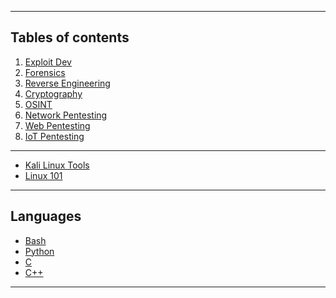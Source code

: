 

*******
## Tables of contents  
 1. [Exploit Dev](https://commanderp4in.github.io/pwn)
 2. [Forensics](#why)
 3. [Reverse Engineering](#tools)
 4. [Cryptography](#syntax)
 5. [OSINT]()
 6. [Network Pentesting]()
 7. [Web Pentesting]()
 8. [IoT Pentesting]()

*******
- [Kali Linux Tools](https://commanderp4in.github.io/pwn)
- [Linux 101](https://commanderp4in.github.io/linux101)

*******
## Languages
- [Bash](https://commanderp4in.github.io/bash)
- [Python](https://commanderp4in.github.io/python)
- [C](https://commanderp4in.github.io/c)
- [C++](https://commanderp4in.github.io/cpp)

*******

